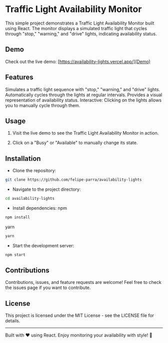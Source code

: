 # Traffic Light Availability Monitor
This simple project demonstrates a Traffic Light Availability Monitor built using React. The monitor displays a simulated traffic light that cycles through "stop," "warning," and "drive" lights, indicating availability status.

## Demo
Check out the live demo: [https://availability-lights.vercel.app/](Demo)

## Features
Simulates a traffic light sequence with "stop," "warning," and "drive" lights.
Automatically cycles through the lights at regular intervals.
Provides a visual representation of availability status.
Interactive: Clicking on the lights allows you to manually cycle through them.

## Usage
1. Visit the live demo to see the Traffic Light Availability Monitor in action.

2. Click on a "Busy" or "Available" to manually change its state.

## Installation
-  Clone the repository:
```sh
git clone https://github.com/felipe-parra/availability-lights
```
-  Navigate to the project directory:
```sh
cd availability-lights
```
-  Install dependencies:
npm
```sh
npm install
```
yarn
```sh
yarn
```

- Start the development server:
```sh
npm start
```

## Contributions
Contributions, issues, and feature requests are welcome! Feel free to check the issues page if you want to contribute.

## License
This project is licensed under the MIT License - see the LICENSE file for details.

***

Built with ❤️ using React. Enjoy monitoring your availability with style! 🚦





